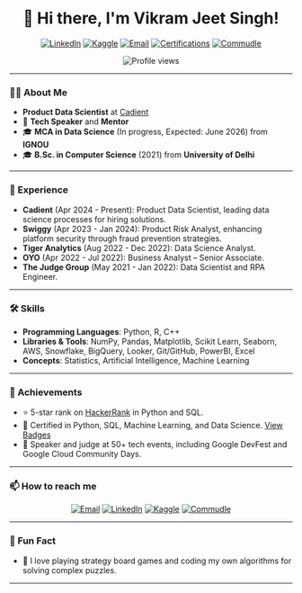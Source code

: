 <h1 align="center">👋 Hi there, I'm Vikram Jeet Singh!</h1>

<p align="center">
  <a href="https://www.linkedin.com/in/vikramjeetsinghs"><img src="https://img.shields.io/badge/LinkedIn-Connect-blue?style=flat-square&logo=linkedin" alt="LinkedIn"></a>
  <a href="https://www.kaggle.com/vikramjeetsinghs"><img src="https://img.shields.io/badge/Kaggle-Profile-blue?style=flat-square&logo=kaggle" alt="Kaggle"></a>
  <a href="mailto:vjssnotra@gmail.com"><img src="https://img.shields.io/badge/Email-Reach_out-red?style=flat-square&logo=gmail" alt="Email"></a>
  <a href="https://www.credly.com/users/vikram-jeet-singh.7d6aa983/badges"><img src="https://img.shields.io/badge/Certifications-View-orange?style=flat-square&logo=credly" alt="Certifications"></a>
  <a href="https://www.commudle.com/users/vjeetsingh"><img src="https://img.shields.io/badge/Commudle-Profile-blueviolet?style=flat-square" alt="Commudle"></a>
</p>

<p align="center">
  <img src="https://komarev.com/ghpvc/?username=vikramjeetsingh&style=flat-square&color=brightgreen" alt="Profile views">
</p>

---

### 👨‍💻 About Me

- **Product Data Scientist** at [Cadient](https://cadienttalent.com)
- 🌟 **Tech Speaker** and **Mentor**
- 🎓 **MCA in Data Science** (In progress, Expected: June 2026) from **IGNOU**
- 🎓 **B.Sc. in Computer Science** (2021) from **University of Delhi**

---

### 💼 Experience

- **Cadient** (Apr 2024 - Present): Product Data Scientist, leading data science processes for hiring solutions.
- **Swiggy** (Apr 2023 - Jan 2024): Product Risk Analyst, enhancing platform security through fraud prevention strategies.
- **Tiger Analytics** (Aug 2022 - Dec 2022): Data Science Analyst.
- **OYO** (Apr 2022 - Jul 2022): Business Analyst – Senior Associate.
- **The Judge Group** (May 2021 - Jan 2022): Data Scientist and RPA Engineer.

---

### 🛠️ Skills

- **Programming Languages**: Python, R, C++
- **Libraries & Tools**: NumPy, Pandas, Matplotlib, Scikit Learn, Seaborn, AWS, Snowflake, BigQuery, Looker, Git/GitHub, PowerBI, Excel
- **Concepts**: Statistics, Artificial Intelligence, Machine Learning

---

### 🌟 Achievements

- ⭐ 5-star rank on [HackerRank](https://www.hackerrank.com/vjssnotra) in Python and SQL.
- 🏅 Certified in Python, SQL, Machine Learning, and Data Science. [View Badges](https://www.credly.com/users/vikram-jeet-singh.7d6aa983/badges)
- 🎤 Speaker and judge at 50+ tech events, including Google DevFest and Google Cloud Community Days.

---


### 📫 How to reach me

<p align="center">
  <a href="mailto:vjssnotra@gmail.com"><img src="https://img.shields.io/badge/Email-vjssnotra@gmail.com-red?style=flat-square&logo=gmail" alt="Email"></a>
  <a href="https://www.linkedin.com/in/vikramjeetsinghs"><img src="https://img.shields.io/badge/LinkedIn-Vikram_Jeet_Singh-blue?style=flat-square&logo=linkedin" alt="LinkedIn"></a>
  <a href="https://www.kaggle.com/vikramjeetsinghs"><img src="https://img.shields.io/badge/Kaggle-Vikram_Jeet_Singh-blue?style=flat-square&logo=kaggle" alt="Kaggle"></a>
  <a href="https://www.commudle.com/users/vjeetsingh"><img src="https://img.shields.io/badge/Commudle-Vikram_Jeet_Singh-blueviolet?style=flat-square" alt="Commudle"></a>
</p>

---

### 🎨 Fun Fact

- 🎲 I love playing strategy board games and coding my own algorithms for solving complex puzzles.

---
